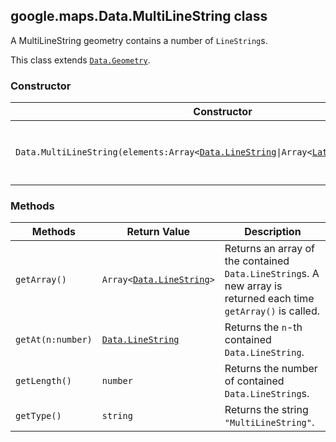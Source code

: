<h2 id="Data.MultiLineString">
google.maps.Data.MultiLineString
class
</h2><p>A MultiLineString geometry contains a number of <code>LineString</code>s.</p><p>This class extends
<code><a href="https://github.com/amenadiel/google-maps-documentation/blob/master/docs/google.maps.Data.Geometry.md">Data.Geometry</a></code>.
</p><h3>Constructor</h3><table summary="class Data.MultiLineString - Constructor" width="100%">
<thead>
<tr><th>Constructor</th>
<th>Description</th>
</tr></thead>
<tbody>
<tr>
<td><code>Data.MultiLineString(elements:Array&lt;<a href="https://github.com/amenadiel/google-maps-documentation/blob/master/docs/google.maps.Data.LineString.md">Data.LineString</a>|Array&lt;<a href="https://github.com/amenadiel/google-maps-documentation/blob/master/docs/google.maps.LatLng.md">LatLng</a>|<a href="https://github.com/amenadiel/google-maps-documentation/blob/master/docs/google.maps.LatLngLiteral.md">LatLngLiteral</a>&gt;&gt;)</code></td>
<td>Constructs a <code>Data.MultiLineString</code> from the given <code>Data.LineString</code>s or arrays of positions.</td>
</tr>
</tbody>
</table><h3>Methods</h3><table summary="class Data.MultiLineString - Methods" width="100%">
<thead>
<tr><th>Methods</th>
<th>Return Value</th>
<th>Description</th>
</tr></thead>
<tbody>
<tr>
<td><code>getArray()</code></td>
<td><code>Array&lt;<a href="https://github.com/amenadiel/google-maps-documentation/blob/master/docs/google.maps.Data.LineString.md">Data.LineString</a>&gt;</code></td>
<td>Returns an array of the contained <code>Data.LineString</code>s. A new array is returned each time <code>getArray()</code> is called.</td>
</tr>
<tr>
<td><code>getAt(n:number)</code></td>
<td><code><a href="https://github.com/amenadiel/google-maps-documentation/blob/master/docs/google.maps.Data.LineString.md">Data.LineString</a></code></td>
<td>Returns the <code>n</code>-th contained <code>Data.LineString</code>.</td>
</tr>
<tr>
<td><code>getLength()</code></td>
<td><code>number</code></td>
<td>Returns the number of contained <code>Data.LineString</code>s.</td>
</tr>
<tr>
<td><code>getType()</code></td>
<td><code>string</code></td>
<td>Returns the string <code>"MultiLineString"</code>.</td>
</tr>
</tbody>
</table>